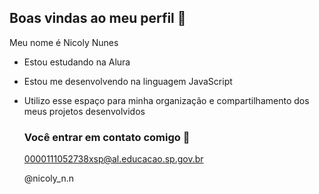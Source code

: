 ## Boas vindas ao meu perfil 💙

Meu nome é Nicoly Nunes

- Estou estudando na Alura
- Estou me desenvolvendo na linguagem JavaScript
- Utilizo esse espaço para minha organização e compartilhamento dos meus projetos desenvolvidos

  ### Você entrar em contato comigo 📧

  0000111052738xsp@al.educacao.sp.gov.br
  
  @nicoly_n.n 

